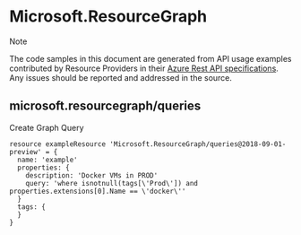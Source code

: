 # Microsoft.ResourceGraph
  
> [!NOTE]
> The code samples in this document are generated from API usage examples contributed by Resource Providers in their [Azure Rest API specifications](https://github.com/Azure/azure-rest-api-specs). Any issues should be reported and addressed in the source.


## microsoft.resourcegraph/queries

Create Graph Query
```bicep
resource exampleResource 'Microsoft.ResourceGraph/queries@2018-09-01-preview' = {
  name: 'example'
  properties: {
    description: 'Docker VMs in PROD'
    query: 'where isnotnull(tags[\'Prod\']) and properties.extensions[0].Name == \'docker\''
  }
  tags: {
  }
}
```

